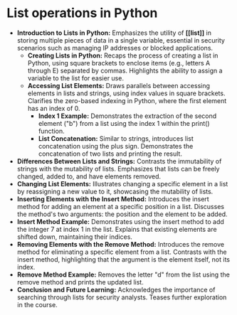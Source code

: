 # List operations in Python

- **Introduction to Lists in Python:** Emphasizes the utility of **[[list]]** in storing multiple pieces of data in a single variable, essential in security scenarios such as managing IP addresses or blocked applications.
	- **Creating Lists in Python:** Recaps the process of creating a list in Python, using square brackets to enclose items (e.g., letters A through E) separated by commas. Highlights the ability to assign a variable to the list for easier use.
	- **Accessing List Elements:** Draws parallels between accessing elements in lists and strings, using index values in square brackets. Clarifies the zero-based indexing in Python, where the first element has an index of 0.
		- **Index 1 Example:** Demonstrates the extraction of the second element ("b") from a list using the index 1 within the print() function.
		- **List Concatenation:** Similar to strings, introduces list concatenation using the plus sign. Demonstrates the concatenation of two lists and printing the result.
- **Differences Between Lists and Strings:** Contrasts the immutability of strings with the mutability of lists. Emphasizes that lists can be freely changed, added to, and have elements removed.
- **Changing List Elements:** Illustrates changing a specific element in a list by reassigning a new value to it, showcasing the mutability of lists.
- **Inserting Elements with the Insert Method:** Introduces the insert method for adding an element at a specific position in a list. Discusses the method's two arguments: the position and the element to be added.
- **Insert Method Example:** Demonstrates using the insert method to add the integer 7 at index 1 in the list. Explains that existing elements are shifted down, maintaining their indices.
- **Removing Elements with the Remove Method:** Introduces the remove method for eliminating a specific element from a list. Contrasts with the insert method, highlighting that the argument is the element itself, not its index.
- **Remove Method Example:** Removes the letter "d" from the list using the remove method and prints the updated list.
- **Conclusion and Future Learning:** Acknowledges the importance of searching through lists for security analysts. Teases further exploration in the course.


